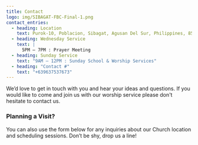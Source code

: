 ```yaml
---
title: Contact
logo: img/SIBAGAT-FBC-Final-1.png
contact_entries:
  - heading: Location
    text: Purok-10, Poblacion, Sibagat, Agusan Del Sur, Philippines, 8503
  - heading: Wednesday Service
    text: |
      5PM – 7PM : Prayer Meeting
  - heading: Sunday Service
    text: "9AM – 12PM : Sunday School & Worship Services"
  - heading: "Contact #"
    text: "+639637537673"
---
```

We’d love to get in touch with you and hear your ideas and
questions. If you would like to come and join us with our worship service please don't hesitate to contact us.

<h3 class="f4 b lh-title mb2">Planning a Visit?</h3>

You can also use the form below for any inquiries about our Church location and scheduling sessions. Don’t be shy, drop us a line!